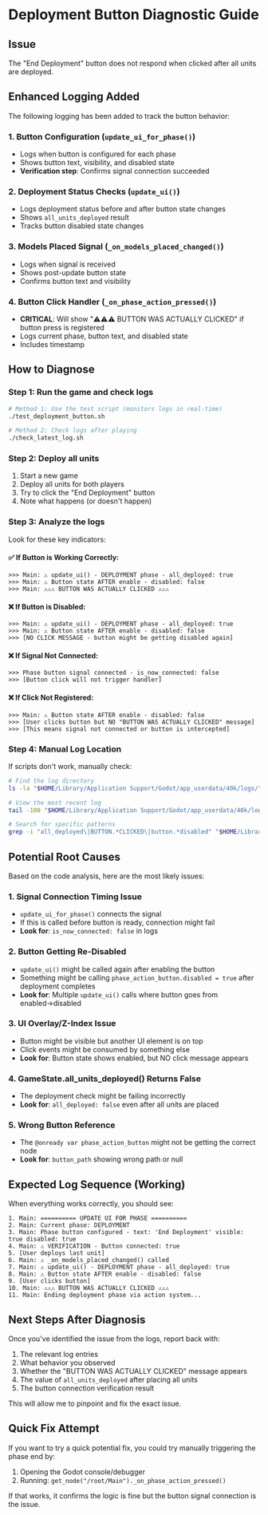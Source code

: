 # Deployment Button Diagnostic Guide

## Issue
The "End Deployment" button does not respond when clicked after all units are deployed.

## Enhanced Logging Added

The following logging has been added to track the button behavior:

### 1. Button Configuration (`update_ui_for_phase()`)
- Logs when button is configured for each phase
- Shows button text, visibility, and disabled state
- **Verification step**: Confirms signal connection succeeded

### 2. Deployment Status Checks (`update_ui()`)
- Logs deployment status before and after button state changes
- Shows `all_units_deployed` result
- Tracks button disabled state changes

### 3. Models Placed Signal (`_on_models_placed_changed()`)
- Logs when signal is received
- Shows post-update button state
- Confirms button text and visibility

### 4. Button Click Handler (`_on_phase_action_pressed()`)
- **CRITICAL**: Will show "⚠️⚠️⚠️ BUTTON WAS ACTUALLY CLICKED" if button press is registered
- Logs current phase, button text, and disabled state
- Includes timestamp

## How to Diagnose

### Step 1: Run the game and check logs

```bash
# Method 1: Use the test script (monitors logs in real-time)
./test_deployment_button.sh

# Method 2: Check logs after playing
./check_latest_log.sh
```

### Step 2: Deploy all units

1. Start a new game
2. Deploy all units for both players
3. Try to click the "End Deployment" button
4. Note what happens (or doesn't happen)

### Step 3: Analyze the logs

Look for these key indicators:

#### ✅ **If Button is Working Correctly:**
```
>>> Main: ⚠️ update_ui() - DEPLOYMENT phase - all_deployed: true
>>> Main: ⚠️ Button state AFTER enable - disabled: false
>>> Main: ⚠️⚠️⚠️ BUTTON WAS ACTUALLY CLICKED ⚠️⚠️⚠️
```

#### ❌ **If Button is Disabled:**
```
>>> Main: ⚠️ update_ui() - DEPLOYMENT phase - all_deployed: true
>>> Main: ⚠️ Button state AFTER enable - disabled: false
>>> [NO CLICK MESSAGE - button might be getting disabled again]
```

#### ❌ **If Signal Not Connected:**
```
>>> Phase button signal connected - is_now_connected: false
>>> [Button click will not trigger handler]
```

#### ❌ **If Click Not Registered:**
```
>>> Main: ⚠️ Button state AFTER enable - disabled: false
>>> [User clicks button but NO "BUTTON WAS ACTUALLY CLICKED" message]
>>> [This means signal not connected or button is intercepted]
```

### Step 4: Manual Log Location

If scripts don't work, manually check:

```bash
# Find the log directory
ls -la "$HOME/Library/Application Support/Godot/app_userdata/40k/logs/"

# View the most recent log
tail -100 "$HOME/Library/Application Support/Godot/app_userdata/40k/logs/debug_YYYYMMDD_HHMMSS.log"

# Search for specific patterns
grep -i "all_deployed\|BUTTON.*CLICKED\|button.*disabled" "$HOME/Library/Application Support/Godot/app_userdata/40k/logs/debug_YYYYMMDD_HHMMSS.log"
```

## Potential Root Causes

Based on the code analysis, here are the most likely issues:

### 1. **Signal Connection Timing Issue**
- `update_ui_for_phase()` connects the signal
- If this is called before button is ready, connection might fail
- **Look for**: `is_now_connected: false` in logs

### 2. **Button Getting Re-Disabled**
- `update_ui()` might be called again after enabling the button
- Something might be calling `phase_action_button.disabled = true` after deployment completes
- **Look for**: Multiple `update_ui()` calls where button goes from enabled→disabled

### 3. **UI Overlay/Z-Index Issue**
- Button might be visible but another UI element is on top
- Click events might be consumed by something else
- **Look for**: Button state shows enabled, but NO click message appears

### 4. **GameState.all_units_deployed() Returns False**
- The deployment check might be failing incorrectly
- **Look for**: `all_deployed: false` even after all units are placed

### 5. **Wrong Button Reference**
- The `@onready var phase_action_button` might not be getting the correct node
- **Look for**: `button_path` showing wrong path or null

## Expected Log Sequence (Working)

When everything works correctly, you should see:

```
1. Main: ========== UPDATE UI FOR PHASE ==========
2. Main: Current phase: DEPLOYMENT
3. Main: Phase button configured - text: 'End Deployment' visible: true disabled: true
4. Main: ⚠️ VERIFICATION - Button connected: true
5. [User deploys last unit]
6. Main: ⚠️ _on_models_placed_changed() called
7. Main: ⚠️ update_ui() - DEPLOYMENT phase - all_deployed: true
8. Main: ⚠️ Button state AFTER enable - disabled: false
9. [User clicks button]
10. Main: ⚠️⚠️⚠️ BUTTON WAS ACTUALLY CLICKED ⚠️⚠️⚠️
11. Main: Ending deployment phase via action system...
```

## Next Steps After Diagnosis

Once you've identified the issue from the logs, report back with:

1. The relevant log entries
2. What behavior you observed
3. Whether the "BUTTON WAS ACTUALLY CLICKED" message appears
4. The value of `all_units_deployed` after placing all units
5. The button connection verification result

This will allow me to pinpoint and fix the exact issue.

## Quick Fix Attempt

If you want to try a quick potential fix, you could try manually triggering the phase end by:

1. Opening the Godot console/debugger
2. Running: `get_node("/root/Main")._on_phase_action_pressed()`

If that works, it confirms the logic is fine but the button signal connection is the issue.
